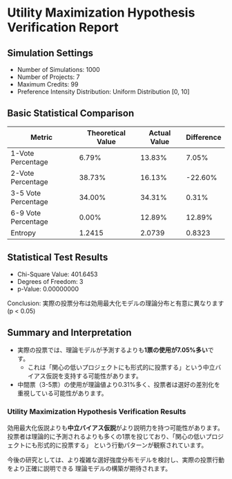 # Utility Maximization Hypothesis Verification Report

## Simulation Settings

- Number of Simulations: 1000
- Number of Projects: 7
- Maximum Credits: 99
- Preference Intensity Distribution: Uniform Distribution [0, 10]

## Basic Statistical Comparison

| Metric | Theoretical Value | Actual Value | Difference |
|---|---|---|---|
| 1-Vote Percentage | 6.79% | 13.83% | 7.05% |
| 2-Vote Percentage | 38.73% | 16.13% | -22.60% |
| 3-5 Vote Percentage | 34.00% | 34.31% | 0.31% |
| 6-9 Vote Percentage | 0.00% | 12.89% | 12.89% |
| Entropy | 1.2415 | 2.0739 | 0.8323 |

## Statistical Test Results

- Chi-Square Value: 401.6453
- Degrees of Freedom: 3
- p-Value: 0.00000000

Conclusion: 実際の投票分布は効用最大化モデルの理論分布と有意に異なります (p < 0.05)

## Summary and Interpretation

- 実際の投票では、理論モデルが予測するよりも**1票の使用が7.05%多い**です。
  - これは「関心の低いプロジェクトにも形式的に投票する」という中立バイアス仮説を支持する可能性があります。
- 中間票（3-5票）の使用が理論値より0.31%多く、投票者は選好の差別化を重視している可能性があります。

### Utility Maximization Hypothesis Verification Results

効用最大化仮説よりも**中立バイアス仮説**がより説明力を持つ可能性があります。
投票者は理論的に予測されるよりも多くの1票を投じており、「関心の低いプロジェクトにも形式的に投票する」
という行動パターンが観察されています。

今後の研究としては、より複雑な選好強度分布モデルを検討し、実際の投票行動をより正確に説明できる
理論モデルの構築が期待されます。
